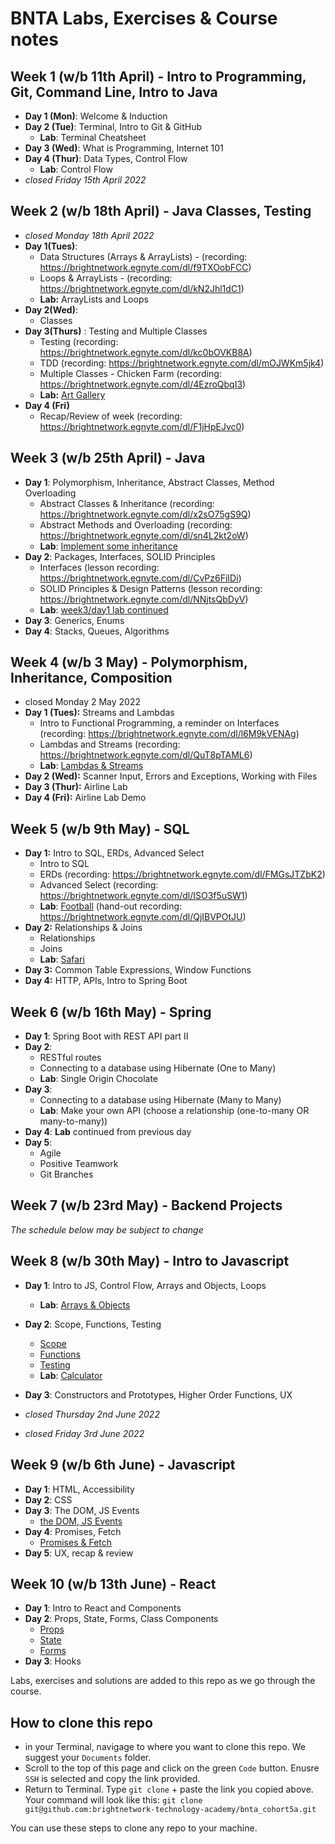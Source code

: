 # BNTA Labs, Exercises & Course notes

## Week 1 (w/b 11th April) - Intro to Programming, Git, Command Line, Intro to Java
- **Day 1 (Mon)**: Welcome & Induction
- **Day 2 (Tue)**: Terminal, Intro to Git & GitHub
    - **Lab**: Terminal Cheatsheet
- **Day 3 (Wed)**: What is Programming, Internet 101
- **Day 4 (Thur)**: Data Types, Control Flow
    - **Lab**: Control Flow
- *closed Friday 15th April 2022*

## Week 2 (w/b 18th April) - Java Classes, Testing
- *closed Monday 18th April 2022*
- **Day 1(Tues)**: 
    - Data Structures (Arrays & ArrayLists) - (recording: https://brightnetwork.egnyte.com/dl/f9TXOobFCC)
    - Loops & ArrayLists - (recording: https://brightnetwork.egnyte.com/dl/kN2Jhl1dC1)
    - **Lab:** ArrayLists and Loops
- **Day 2(Wed)**: 
    - Classes
- **Day 3(Thurs)** : Testing and Multiple Classes
    - Testing (recording: https://brightnetwork.egnyte.com/dl/kc0bOVKB8A)
    - TDD (recording: https://brightnetwork.egnyte.com/dl/mOJWKm5jk4)
    - Multiple Classes - Chicken Farm (recording: https://brightnetwork.egnyte.com/dl/4EzroQbqI3)
    - **Lab:** [Art Gallery](https://github.com/brightnetwork-technology-academy/bnta_cohort5a/tree/main/week_02/day_03/lab-multiple-classes-art-gallery)
- **Day 4 (Fri)**
    - Recap/Review of week (recording: https://brightnetwork.egnyte.com/dl/F1jHpEJvc0)

## Week 3 (w/b 25th April) - Java
- **Day 1**: Polymorphism, Inheritance, Abstract Classes, Method Overloading
    - Abstract Classes & Inheritance (recording: https://brightnetwork.egnyte.com/dl/x2sO75gS9Q)
    - Abstract Methods and Overloading (recording: https://brightnetwork.egnyte.com/dl/sn4L2kt2oW)
    - **Lab**: [Implement some inheritance](https://github.com/brightnetwork-technology-academy/bnta_cohort5a/tree/main/week_03/day_01/lab-polymorphism)
- **Day 2**: Packages, Interfaces, SOLID Principles
    - Interfaces (lesson recording: https://brightnetwork.egnyte.com/dl/CvPz6FiIDi)
    - SOLID Principles & Design Patterns (lesson recording: https://brightnetwork.egnyte.com/dl/NNjtsQbDyV)
    - **Lab**: [week3/day1 lab continued](https://github.com/brightnetwork-technology-academy/bnta_cohort5a/tree/main/week_03/day_01/lab-polymorphism)
- **Day 3**: Generics, Enums
- **Day 4**: Stacks, Queues, Algorithms


## Week 4 (w/b 3 May) - Polymorphism, Inheritance, Composition
- closed Monday 2 May 2022
- **Day 1 (Tues):** Streams and Lambdas
    - Intro to Functional Programming, a reminder on Interfaces (recording: https://brightnetwork.egnyte.com/dl/l6M9kVENAg)
    - Lambdas and Streams (recording: https://brightnetwork.egnyte.com/dl/QuT8pTAML6)
    - **Lab**: [Lambdas & Streams](https://github.com/brightnetwork-technology-academy/bnta_cohort5a/tree/main/week_04/day_01/lab-streamapi-CORRECT/start_code_lab_stream_api)
- **Day 2 (Wed):** Scanner Input, Errors and Exceptions, Working with Files
- **Day 3 (Thur):** Airline Lab
- **Day 4 (Fri):** Airline Lab Demo

## Week 5 (w/b 9th May) - SQL
- **Day 1:** Intro to SQL, ERDs, Advanced Select
    - Intro to SQL
    - ERDs (recording: https://brightnetwork.egnyte.com/dl/FMGsJTZbK2)
    - Advanced Select (recording: https://brightnetwork.egnyte.com/dl/ISO3f5uSW1)
    - **Lab**: [Football](week_05/day_01/task01_football_matches/) (hand-out recording: https://brightnetwork.egnyte.com/dl/QjIBVPOtJU)
- **Day 2:** Relationships & Joins
    - Relationships
    - Joins
    - **Lab**: [Safari](week_05/day_02/safari_lab)
- **Day 3:** Common Table Expressions, Window Functions
- **Day 4:** HTTP, APIs, Intro to Spring Boot

## Week 6 (w/b 16th May) - Spring 
- **Day 1**: Spring Boot with REST API part II
- **Day 2**: 
    - RESTful routes
    - Connecting to a database using Hibernate (One to Many)
    - **Lab**: Single Origin Chocolate
- **Day 3**: 
    - Connecting to a database using Hibernate (Many to Many)
    - **Lab**: Make your own API (choose a relationship (one-to-many OR many-to-many))
- **Day 4**: **Lab** continued from previous day
- **Day 5**:
    - Agile
    - Positive Teamwork
    - Git Branches

## Week 7 (w/b 23rd May) - Backend Projects

*The schedule below may be subject to change*
## Week 8 (w/b 30th May) - Intro to Javascript
- **Day 1**: Intro to JS, Control Flow, Arrays and Objects, Loops
    - **Lab**: [Arrays & Objects](week_08/day_01/lab_arrays_objects/)
- **Day 2**: Scope, Functions, Testing
    - [Scope](https://brightnetwork-technology-academy.github.io/curriculum/javascript/05_scope/)
    - [Functions](https://brightnetwork-technology-academy.github.io/curriculum/javascript/06_functions/)
    - [Testing](https://brightnetwork-technology-academy.github.io/curriculum/javascript/testing/testing/)
    - **Lab**: [Calculator](https://github.com/brightnetwork-technology-academy/bnta_cohort5a/tree/main/week_08/day_02/lab_jest_testing_calculator)
- **Day 3**: Constructors and Prototypes, Higher Order Functions, UX

- *closed Thursday 2nd June 2022*
- *closed Friday 3rd June 2022*

## Week 9 (w/b 6th June) - Javascript
- **Day 1**: HTML, Accessibility
- **Day 2**: CSS
- **Day 3**: The DOM, JS Events
    - [the DOM, JS Events](https://brightnetwork.egnyte.com/dl/4NHNfZGG34)
- **Day 4**: Promises, Fetch
    - [Promises & Fetch](https://brightnetwork.egnyte.com/dl/PysfBviSP2)
- **Day 5**: UX, recap & review

## Week 10 (w/b 13th June) - React
- **Day 1**: Intro to React and Components
- **Day 2**: Props, State, Forms, Class Components
    - [Props](https://brightnetwork-technology-academy.github.io/curriculum/react/03_props/props/)
    - [State](https://brightnetwork-technology-academy.github.io/curriculum/react/01_intro_to_state/01_intro_to_state/)
    - [Forms](https://brightnetwork-technology-academy.github.io/curriculum/react/react_forms_notes/)
- **Day 3**: Hooks

 Labs, exercises and solutions are added to this repo as we go through the course.

 ## How to clone this repo

 - in your Terminal, navigage to where you want to clone this repo. We suggest your `Documents` folder.
 - Scroll to the top of this page and click on the green `Code` button. Enusre `SSH` is selected and copy the link provided.
 - Return to Terminal. Type `git clone` + paste the link you copied above. Your command will look like this:
 `git clone git@github.com:brightnetwork-technology-academy/bnta_cohort5a.git`

 You can use these steps to clone any repo to your machine.

 
